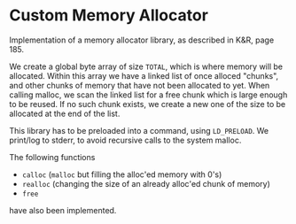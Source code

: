 # Custom Memory Allocator
Implementation of a memory allocator library, as described in K&R, page 185.

We create a global byte array of size `TOTAL`, which is where memory will be allocated. Within this array we have a linked list of once alloced "chunks", and other chunks of memory that have not been allocated to yet. When calling malloc, we scan the linked list for a free chunk which is large enough to be reused. If no such chunk exists, we create a new one of the size to be allocated at the end of the list.

This library has to be preloaded into a command, using `LD_PRELOAD`.
We print/log to stderr, to avoid recursive calls to the system malloc.

The following functions
- `calloc` (`malloc` but filling the alloc'ed memory with 0's)
- `realloc` (changing the size of an already alloc'ed chunk of memory) 
- `free` 

have also been implemented.
